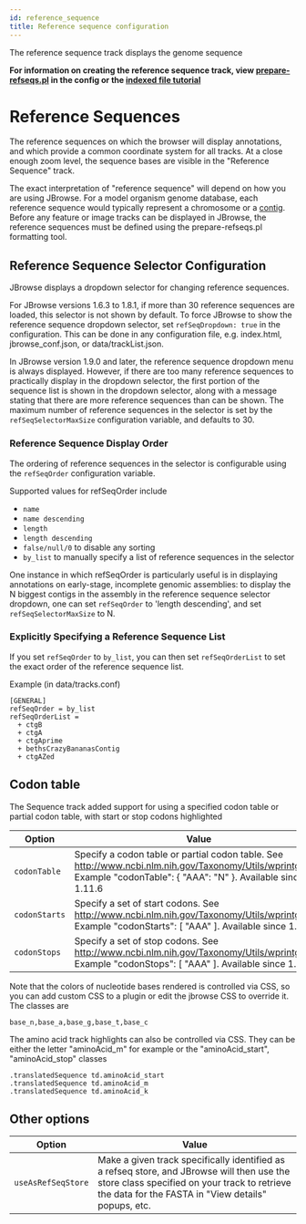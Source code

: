 ```yaml
---
id: reference_sequence
title: Reference sequence configuration
---
```


The reference sequence track displays the genome sequence

**For information on creating the reference sequence track, view [prepare-refseqs.pl](prepare_refseqs.md) in the config or the [indexed file tutorial](tutorial.md)**

# Reference Sequences

The reference sequences on which the browser will display annotations, and which provide a common coordinate system for all tracks. At a close enough zoom level, the sequence bases are visible in the "Reference Sequence" track.

The exact interpretation of "reference sequence" will depend on how you are using JBrowse. For a model organism genome database, each reference sequence would typically represent a chromosome or a [contig](http://en.wikipedia.org/wiki/Contig). Before any feature or image tracks can be displayed in JBrowse, the reference sequences must be defined using the prepare-refseqs.pl formatting tool.

## Reference Sequence Selector Configuration

JBrowse displays a dropdown selector for changing reference sequences.

For JBrowse versions 1.6.3 to 1.8.1, if more than 30 reference sequences are loaded, this selector is not shown by default. To force JBrowse to show the reference sequence dropdown selector, set `refSeqDropdown: true` in the configuration. This can be done in any configuration file, e.g. index.html, jbrowse_conf.json, or data/trackList.json.

In JBrowse version 1.9.0 and later, the reference sequence dropdown menu is always displayed. However, if there are too many reference sequences to practically display in the dropdown selector, the first portion of the sequence list is shown in the dropdown selector, along with a message stating that there are more reference sequences than can be shown. The maximum number of reference sequences in the selector is set by the `refSeqSelectorMaxSize` configuration variable, and defaults to 30.

### Reference Sequence Display Order

The ordering of reference sequences in the selector is configurable using the `refSeqOrder` configuration variable.

Supported values for refSeqOrder include

-   `name`
-   `name descending`
-   `length`
-   `length descending`
-   `false/null/0` to disable any sorting
-   `by_list` to manually specify a list of reference sequences in the selector

One instance in which refSeqOrder is particularly useful is in displaying annotations on early-stage, incomplete genomic assemblies: to display the N biggest contigs in the assembly in the reference sequence selector dropdown, one can set `refSeqOrder` to 'length descending', and set `refSeqSelectorMaxSize` to N.

### Explicitly Specifying a Reference Sequence List

If you set `refSeqOrder` to `by_list`, you can then set `refSeqOrderList` to set the exact order of the reference sequence list.

Example (in data/tracks.conf)

    [GENERAL]
    refSeqOrder = by_list
    refSeqOrderList =
      + ctgB
      + ctgA
      + ctgAprime
      + bethsCrazyBananasContig
      + ctgAZed

## Codon table

The Sequence track added support for using a specified codon table or partial codon table, with start or stop codons highlighted

| Option        | Value                                                                                                                                                                     |
| ------------- | ------------------------------------------------------------------------------------------------------------------------------------------------------------------------- |
| `codonTable`  | Specify a codon table or partial codon table. See <http://www.ncbi.nlm.nih.gov/Taxonomy/Utils/wprintgc.cgi>. Example "codonTable": { "AAA": "N" }. Available since 1.11.6 |
| `codonStarts` | Specify a set of start codons. See <http://www.ncbi.nlm.nih.gov/Taxonomy/Utils/wprintgc.cgi>. Example "codonStarts": [ "AAA" ]. Available since 1.12.0                    |
| `codonStops`  | Specify a set of stop codons. See <http://www.ncbi.nlm.nih.gov/Taxonomy/Utils/wprintgc.cgi>. Example "codonStops": [ "AAA" ]. Available since 1.12.0                      |

Note that the colors of nucleotide bases rendered is controlled via CSS, so you can add custom CSS to a plugin or edit the jbrowse CSS to override it. The classes are

`base_n,base_a,base_g,base_t,base_c`

The amino acid track highlights can also be controlled via CSS. They can be either the letter "aminoAcid_m" for example or the "aminoAcid_start", "aminoAcid_stop" classes

```
.translatedSequence td.aminoAcid_start
.translatedSequence td.aminoAcid_m
.translatedSequence td.aminoAcid_k
```

## Other options

| Option             | Value                                                                                                                                                                                             |
| ------------------ | ------------------------------------------------------------------------------------------------------------------------------------------------------------------------------------------------- |
| `useAsRefSeqStore` | Make a given track specifically identified as a refseq store, and JBrowse will then use the store class specified on your track to retrieve the data for the FASTA in "View details" popups, etc. |
